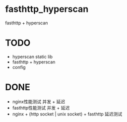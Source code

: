 # fasthttp_hyperscan
fasthttp + hyperscan

# TODO
+ hyperscan static lib 
+ fasthttp + hyperscan 
+ config

# DONE
+ nginx性能测试 并发 + 延迟
+ fasthttp性能测试 并发 + 延迟
+ nginx + (http socket | unix socket)  + fasthttp 延迟测试


